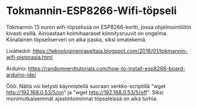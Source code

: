 # Tokmannin-ESP8266-Wifi-töpseli
Tokmannin 13 euron wifi-töpselissä on ESP8266-kortti, jossa ohjelmointiliitin kivasti esillä.
Ainoastaan kolmihaaraset kiinnitysruuvit on ongelma. 
Kiinalainen töpseliserveri on aika paska, siksi omatekemä.

Lisätiedot: https://teknologinenrapeltaja.blogspot.com/2018/01/tokmannin-wifi-pistorasia.html

Arduino: https://randomnerdtutorials.com/how-to-install-esp8266-board-arduino-ide/

Ööö. Näitä voi tietysti käynnistellä suoraan verkko-scriptillä  "wget http://192.168.0.53/5/on" ja  "wget http://192.168.0.53/5/off". Siksi monimutkaisemmat ajastintoiminnat töpseleissä on aika turhia.

